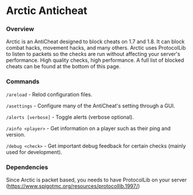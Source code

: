 # Arctic Anticheat

### Overview

Arctic is an AntiCheat designed to block cheats on 1.7 and 1.8. It can block combat hacks, movement hacks, and many
others. Arctic uses ProtocolLib to listen to packets so the checks are run without affecting your server's performance.
High quality checks, high performance. A full list of blocked cheats can be found at the bottom of this page.

### Commands

`/areload` - Relod configuration files.

`/asettings` - Configure many of the AntiCheat's setting through a GUI.

`/alerts [verbose]` - Toggle alerts (verbose optional).

`/ainfo <player>` - Get information on a player such as their ping and version.

`/debug <check>` - Get important debug feedback for certain checks (mainly used for development).

### Dependencies

Since Arctic is packet based, you needs to have ProtocolLib on your
server (https://www.spigotmc.org/resources/protocollib.1997/)

